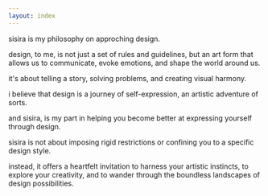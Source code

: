 ```yaml
---
layout: index
---
```


sisira is my philosophy on approching design.

design, to me, is not just a set of rules and guidelines, but an art form that allows us to communicate, evoke emotions, and shape the world around us.

it's about telling a story, solving problems, and creating visual harmony.

i believe that design is a journey of self-expression, an artistic adventure of sorts.

and sisira, is my part in helping you become better at expressing yourself through design.

sisira is not about imposing rigid restrictions or confining you to a specific design style.

instead, it offers a heartfelt invitation to harness your artistic instincts, to explore your creativity, and to wander through the boundless landscapes of design possibilities.